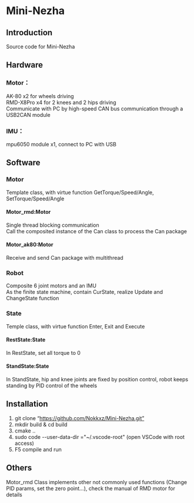 # Mini-Nezha

## Introduction
Source code for Mini-Nezha

## Hardware
### Motor：
AK-80 x2 for wheels driving  
RMD-X8Pro x4 for 2 knees and 2 hips driving  
Communicate with PC by high-speed CAN bus communication through a USB2CAN module  

### IMU：
mpu6050 module x1, connect to PC with USB  

## Software
### Motor
Template class, with virtue function GetTorque/Speed/Angle, SetTorque/Speed/Angle
#### Motor_rmd:Motor
Single thread blocking communication  
Call the composited instance of the Can class to process the Can package
#### Motor_ak80:Motor
Receive and send Can package with multithread
### Robot
Composite 6 joint motors and an IMU  
As the finite state machine, contain CurState, realize Update and ChangeState function
### State
Temple class, with virtue function Enter, Exit and Execute
#### RestState:State
In RestState, set all torque to 0
#### StandState:State
In StandState, hip and knee joints are fixed by position control, robot keeps standing by PID control of the wheels

## Installation
1.  git clone “https://github.com/Nokkxz/Mini-Nezha.git”
2.  mkdir build & cd build
3.  cmake ..
4.  sudo code --user-data-dir ="~/.vscode-root" (open VSCode with root access)
5.  F5 compile and run

## Others
Motor_rmd Class implements other not commonly used functions (Change PID params, set the zero point...), check the manual of RMD motor for details
